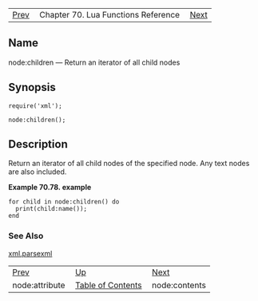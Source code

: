 |     |     |     |
| --- | --- | --- |
| [Prev](lua.ref.xml.node_attribute)  | Chapter 70. Lua Functions Reference |  [Next](lua.ref.xml.node_contents) |

<a name="lua.ref.xml.node_children"></a>
## Name

node:children — Return an iterator of all child nodes

<a name="idp19420768"></a>
## Synopsis

`require('xml');`

`node:children();`

<a name="idp19423728"></a>
## Description

Return an iterator of all child nodes of the specified node. Any text nodes are also included.

<a name="lua.ref.xml.node_children.example"></a>

**Example 70.78. example**

```
for child in node:children() do
  print(child:name());
end
```

<a name="idp19427632"></a>
### See Also

[xml.parsexml](lua.ref.xml.parsexml "xml.parsexml")

|     |     |     |
| --- | --- | --- |
| [Prev](lua.ref.xml.node_attribute)  | [Up](lua.function.details) |  [Next](lua.ref.xml.node_contents) |
| node:attribute  | [Table of Contents](index) |  node:contents |

